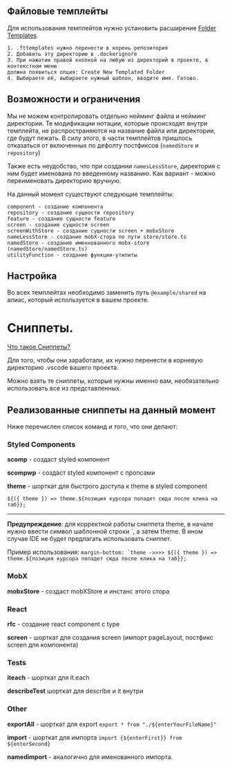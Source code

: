 ## Файловые темплейты 

Для использования темплейтов нужно установить расширение [Folder Templates](https://marketplace.visualstudio.com/items?itemName=Huuums.vscode-fast-folder-structure)

```
1. .fttemplates нужно перенести в корень репозитория 
2. Добавить эту директорию в .dockerignore
3. При нажатии правой кнопкой на любую из директорий в проекте, в контекстном меню
должна появиться опция: Create New Templated Folder 
4. Выбираете её, выбираете нужный шаблон, вводите имя. Готово.
```

## Возможности и ограничения

Мы не можем контролировать отдельно нейминг файла и нейминг директории.
Те модификации нотации, которые происходят внутри темплейта, не распространяются на название файла или директории, где будут лежать.
В силу этого, в части темплейтов пришлось отказаться от включенных по дефолту постфиксов (``namedStore`` и ``repository``)

Также есть неудобство, что при создании ``namesLessStore``, директория с ним будет именована по введенному названию.
Как вариант - можно переименовать директорию вручную.

На данный момент существуют следующие темплейты:

```
component - создание компонента
repository - создание сущности repository
feature - создание сущности feature
screen - создание сущности screen
screenWithStore - создание сущности screen + mobxStore
nameLessStore - создание mobX-стора по пути store/store.ts
namedStore - создание именнованного mobx-store (namedStore/namedStore.ts)
utilityFunction - создание функции-утилиты
```

## Настройка
Во всех темплейтах необходимо заменить путь ``@example/shared`` на алиас, который используется в вашем проекте.

# Сниппеты.
[Что такое Сниппеты?](https://code.visualstudio.com/docs/editor/userdefinedsnippets)

Для того, чтобы они заработали, их нужно перенести в корневую директорию .vscode вашего проекта.

Можно взять те сниппеты, которые нужны именно вам, необязательно использовать все из представленных.
 
## Реализованные сниппеты на данный момент

Ниже перечислен список команд и того, что они делают:

### Styled Components 
**scomp** - создаст styled компонент

**scompwp** - создаст styled компонент с пропсами

**theme** - шорткат для быстрого доступа к theme в styled component 

``
${({ theme }) => theme.${позиция курсора попадет сюда после клика на таб}};
``
*****

**Предупреждение**: для корректной работы сниппета theme, в начале нужно ввести
символ шаблонной строки `, а затем theme. В ином случае IDE не будет предлагать использовать сниппет.

Пример использования: 
``
margin-bottom: `theme ->>>> ${({ theme }) => theme.${позиция курсора попадет сюда после клика на таб}};
``

### MobX
**mobxStore** - создаст mobXStore и инстанс этого стора

### React 
**rfc** - создание react component с type 

**screen**  - шорткат для создания screen (импорт pageLayout, постфикс screen для компонента)

### Tests 

**iteach** - шорткат для it.each

**describeTest** шорткат для describe и it внутри 

### Other
**exportAll** - шорткат для export
`` export * from "./${enterYourFileName}" ``

**import** - шорткат для импорта
`` import {${enterFirst}} from ${enterSecond} ``

**namedimport** - аналогично для именованного импорта. 
